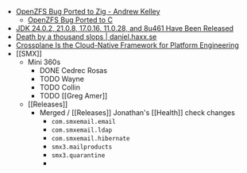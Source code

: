 - [OpenZFS Bug Ported to Zig - Andrew Kelley](https://andrewkelley.me/post/openzfs-bug-ported-zig.html)
	- [OpenZFS Bug Ported to C](https://flak.tedunangst.com/post/OpenZFS-Bug-Ported-to-C)
- [JDK 24.0.2, 21.0.8, 17.0.16, 11.0.28, and 8u461 Have Been Released](https://blogs.oracle.com/java/post/jdk-2402-2108-17016-11028-and-8u461-have-been-released)
- [Death by a thousand slops | daniel.haxx.se](https://daniel.haxx.se/blog/2025/07/14/death-by-a-thousand-slops/)
- [Crossplane Is the Cloud-Native Framework for Platform Engineering](https://www.crossplane.io/)
- [[SMX]]
	- Mini 360s
		- DONE Cedrec Rosas
		- TODO Wayne
		- TODO Collin
		- TODO [[Greg Amer]]
	- [[Releases]]
		- Merged / [[Releases]] Jonathan's [[Health]] check changes
			- `com.smxemail.email`
			- `com.smxemail.ldap`
			- `com.smxemail.hibernate`
			- `smx3.mailproducts`
			- `smx3.quarantine`
			-